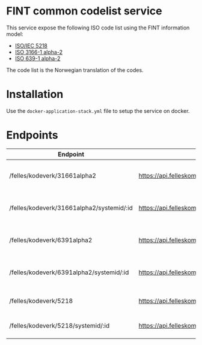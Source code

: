 # FINT common codelist service

This service expose the following ISO code list using the FINT information model:
* [ISO/IEC 5218](https://dokumentasjon.felleskomponent.no/docs/iso_kjonn)
* [ISO 3166-1 alpha-2](https://dokumentasjon.felleskomponent.no/docs/iso_landkode)
* [ISO 639-1 alpha-2](https://dokumentasjon.felleskomponent.no/docs/iso_sprak)

The code list is the Norwegian translation of the codes.

# Installation
Use the `docker-application-stack.yml` file to setup the service on docker. 

# Endpoints
| Endpoint                                  | Example                                                                   | Description                      |
|-------------------------------------------|----------------------------------------------------------------------------|----------------------------------|
| /felles/kodeverk/31661alpha2              | https://api.felleskomponent.no/felles/kodeverk/iso/31661alpha2             | Gets all ISO 3166-1 alpha2 codes |
| /felles/kodeverk/31661alpha2/systemid/:id | https://api.felleskomponent.no/felles/kodeverk/iso/31661alpha2/systemid/NO | Gets one ISO 3166-1 alpha2 code  |
| /felles/kodeverk/6391alpha2               | https://api.felleskomponent.no/felles/kodeverk/iso/6391alpha2              | Gets all ISO 639-1 alpha2 codes  |
| /felles/kodeverk/6391alpha2/systemid/:id  | https://api.felleskomponent.no/felles/kodeverk/iso/6391alpha2/systemid/no  | Gets one ISO 639-1 alpha2 code   |
| /felles/kodeverk/5218                     | https://api.felleskomponent.no/felles/kodeverk/iso/5218                    | Gets one ISO 5218 codes          |
| /felles/kodeverk/5218/systemid/:id        | https://api.felleskomponent.no/felles/kodeverk/iso/5218/systemid/0         | Gets one ISO 5218 code           |